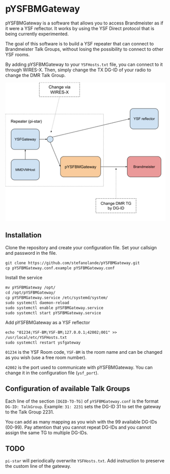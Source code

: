# pYSFBMGateway

pYSFBMGateway is a software that allows you to access Brandmeister as if it were a YSF reflector.
It works by using the YSF Direct protocol that is being currently experimented.

The goal of this software is to build a YSF repeater that can connect to Brandmeister Talk Groups, 
without losing the possibility to connect to other YSF rooms.

By adding pYSFBMGateway to your `YSFHosts.txt` file, you can connect to it through WIRES-X.
Then, simply change the TX DG-ID of your radio to change the DMR Talk Group.

![Network diagram](./images/diagram.svg)


## Installation

Clone the repository and create your configuration file. Set your callsign and password in the file.

```
git clone https://github.com/stefanolande/pYSFBMGateway.git
cp pYSFBMGateway.conf.example pYSFBMGateway.conf
```

Install the service 

```
mv pYSFBMGateway /opt/
cd /opt/pYSFBMGateway/
cp pYSFBMGateway.service /etc/systemd/system/
sudo systemctl daemon-reload
sudo systemctl enable pYSFBMGateway.service
sudo systemctl start pYSFBMGateway.service
```

Add pYSFBMGateway as a YSF reflector

```
echo "01234;YSF-BM;YSF-BM;127.0.0.1;42002;001" >> /usr/local/etc/YSFHosts.txt
sudo systemctl restart ysfgateway
```

`01234` is the YSF Room code, `YSF-BM` is the room name and can be changed as you wish (use a free room number).

`42002` is the port used to communicate with pYSFBMGateway. You can change it in the configuration file (`ysf_port`).

## Configuration of available Talk Groups

Each line of  the section `[DGID-TO-TG]` of `pYSFBMGateway.conf` is the format `DG-ID: TalkGroup`.
Example: `31: 2231` sets the DG-ID 31 to set the gateway to the Talk Group 2231.

You can add as many mapping as you wish with the 99 available DG-IDs (00-99). 
Pay attention that you cannot repeat DG-IDs and you cannot assign the same TG to multiple DG-IDs.

## TODO

`pi-star` will periodically overwrite `YSFHosts.txt`. Add instruction to preserve the custom line of the gateway.
